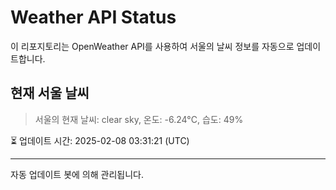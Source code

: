 
# Weather API Status

이 리포지토리는 OpenWeather API를 사용하여 서울의 날씨 정보를 자동으로 업데이트합니다.

## 현재 서울 날씨
> 서울의 현재 날씨: clear sky, 온도: -6.24°C, 습도: 49%

⏳ 업데이트 시간: 2025-02-08 03:31:21 (UTC)

---
자동 업데이트 봇에 의해 관리됩니다.
